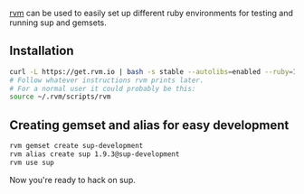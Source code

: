 [rvm](https://rvm.io/) can be used to easily set up different ruby environments for testing and running sup and gemsets.

## Installation

```bash
curl -L https://get.rvm.io | bash -s stable --autolibs=enabled --ruby=1.9.3
# Follow whatever instructions rvm prints later.
# For a normal user it could probably be this:
source ~/.rvm/scripts/rvm
```

## Creating gemset and alias for easy development

```bash
rvm gemset create sup-development
rvm alias create sup 1.9.3@sup-development
rvm use sup
```

Now you're ready to hack on sup.